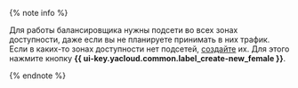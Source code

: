 {% note info %}

Для работы балансировщика нужны подсети во всех зонах доступности, даже если вы не планируете принимать в них трафик. Если в каких-то зонах доступности нет подсетей, [создайте](../../vpc/operations/subnet-create.md) их. Для этого нажмите кнопку **{{ ui-key.yacloud.common.label_create-new_female }}**.

{% endnote %}